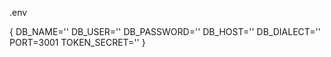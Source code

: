 .env

{
    DB_NAME=''
    DB_USER=''
    DB_PASSWORD=''
    DB_HOST=''
    DB_DIALECT=''
    PORT=3001
    TOKEN_SECRET=''
}